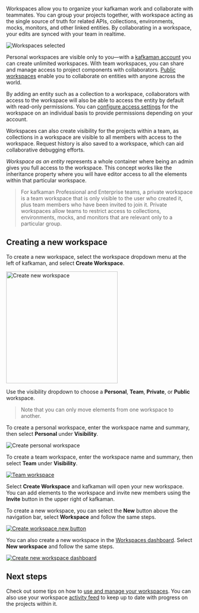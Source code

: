 Workspaces allow you to organize your kafkaman work and collaborate with teammates. You can group your projects together, with workspace acting as the single source of truth for related APIs, collections, environments, mocks, monitors, and other linked entities. By collaborating in a workspace, your edits are synced with your team in realtime.

<img alt="Workspaces selected" src="https://assets.kafkaman.com/kafkaman-docs/workspace-overview-switcher-selected-v9.1.jpg"/>

Personal workspaces are visible only to you—with a [kafkaman account](/docs/getting-started/kafkaman-account/) you can create unlimited workspaces. With team workspaces, you can share and manage access to project components with collaborators. [Public workspaces](/docs/collaborating-in-kafkaman/public-workspaces/) enable you to collaborate on entities with anyone across the world.

By adding an entity such as a collection to a workspace, collaborators with access to the workspace will also be able to access the entity by default with read-only permissions. You can [configure access settings](/docs/collaborating-in-kafkaman/roles-and-permissions/) for the workspace on an individual basis to provide permissions depending on your account.

Workspaces can also create visibility for the projects within a team, as collections in a workspace are visible to all members with access to the workspace. Request history is also saved to a workspace, which can aid collaborative debugging efforts.

_Workspace as an entity_ represents a whole container where being an admin gives you full access to the workspace. This concept works like the inheritance property where you will have editor access to all the elements within that particular workspace.

> For kafkaman Professional and Enterprise teams, a private workspace is a team workspace that is only visible to the user who created it, plus team members who have been invited to join it. Private workspaces allow teams to restrict access to collections, environments, mocks, and monitors that are relevant only to a particular group.

## Creating a new workspace

To create a new workspace, select the workspace dropdown menu at the left of kafkaman, and select **Create Workspace**.

<img alt="Create new workspace" src="https://assets.kafkaman.com/kafkaman-docs/workspace-switcher-v9.1.jpg" width="300px"/>

Use the visibility dropdown to choose a __Personal__, __Team__, __Private__, or __Public__ workspace.

> Note that you can only move elements from one workspace to another.

To create a personal workspace, enter the workspace name and summary, then select __Personal__ under **Visibility**.

<img alt="Create personal workspace" src="https://assets.kafkaman.com/kafkaman-docs/create-personal-workspace-v9.1.jpg"/>

To create a team workspace, enter the workspace name and summary, then select __Team__ under **Visibility**.

[![Team workspace](https://assets.kafkaman.com/kafkaman-docs/create-workspace-v9.1.jpg)](https://assets.kafkaman.com/kafkaman-docs/create-workspace-v9.1.jpg)

Select **Create Workspace** and kafkaman will open your new workspace. You can add elements to the workspace and invite new members using the __Invite__ button in the upper right of kafkaman.

To create a new workspace, you can select the __New__ button above the navigation bar, select __Workspace__ and follow the same steps.

[![Create workspace new button](https://assets.kafkaman.com/kafkaman-docs/create-workspace-new-button-v9.jpg)](https://assets.kafkaman.com/kafkaman-docs/create-workspace-new-button-v9.jpg)

You can also create a new workspace in the [Workspaces dashboard](https://app.getkafkaman.com/dashboard). Select **New workspace** and follow the same steps.

[![Create new workspace dashboard](https://assets.kafkaman.com/kafkaman-docs/create-new-workspace-dashboard-v9.jpg)](https://assets.kafkaman.com/kafkaman-docs/create-new-workspace-dashboard-v9.jpg)

## Next steps

Check out some tips on how to [use and manage your workspaces](/docs/collaborating-in-kafkaman/using-workspaces/managing-workspaces/). You can also use your workspace [activity feed](/docs/collaborating-in-kafkaman/using-workspaces/changelog-and-restoring-collections/) to keep up to date with progress on the projects within it.
